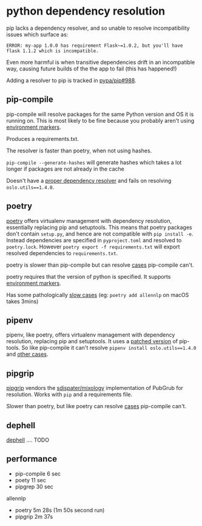 # python dependency resolution

pip lacks a dependency resolver, and so unable to resolve incompatibility issues which surface as:

```
ERROR: my-app 1.0.0 has requirement Flask~=1.0.2, but you'll have flask 1.1.2 which is incompatible.
```

Even more harmful is when transitive dependencies drift in an incompatible way, causing future builds of the the app to fail (this has happened!)

Adding a resolver to pip is tracked in [pypa/pip#988](https://github.com/pypa/pip/issues/988).

## pip-compile

pip-compile will resolve packages for the same Python version and OS it is running on. This is most likely to be fine because you probably aren't using [environment markers](https://www.python.org/dev/peps/pep-0508/#environment-markers).

Produces a requirements.txt.

The resolver is faster than poetry, when not using hashes.

`pip-compile --generate-hashes` will generate hashes which takes a lot longer if packages are not already in the cache

Doesn't have a [proper dependency resolver](https://github.com/jazzband/pip-tools/issues/1187#issuecomment-663993125) and fails on resolving `oslo.utils==1.4.0`.

## poetry

[poetry](https://github.com/python-poetry/poetry) offers virtualenv management with dependency resolution, essentially replacing pip and setuptools. This means that poetry packages don't contain `setup.py`, and hence are not compatible with `pip install -e`. Instead dependencies are specified in `pyproject.toml` and resolved to `poetry.lock`. However `poetry export -f requirements.txt` will export resolved dependencies to `requirements.txt`.

poetry is slower than pip-compile but can resolve [cases](https://github.com/jazzband/pip-tools/issues/1187) pip-compile can't.

poetry requires that the version of python is specified. It supports [environment markers](https://python-poetry.org/docs/versions/#using-environment-markers).

Has some pathologically [slow cases](https://github.com/python-poetry/poetry/issues/2094) (eg: `poetry add allennlp` on macOS takes 3mins)

## pipenv

pipenv, like poetry, offers virtualenv management with dependency resolution, replacing pip and setuptools. It uses a [patched version](https://github.com/jazzband/pip-tools/issues/679#issuecomment-418268361) of pip-tools. So like pip-compile it can't resolve `pipenv install oslo.utils==1.4.0` and [other cases](https://github.com/pypa/pipenv/labels/Category%3A%20Dependency%20Resolution).

## pipgrip

[pipgrip](https://github.com/ddelange/pipgrip) vendors the [sdispater/mixology](https://github.com/sdispater/mixology) implementation of PubGrub for resolution. Works with `pip` and a requirements file.

Slower than poetry, but like poetry can resolve [cases](https://github.com/jazzband/pip-tools/issues/1187) pip-compile can't.

## dephell

[dephell](https://github.com/dephell/dephell) .... TODO

## performance

* pip-compile 6 sec
* poety 11 sec
* pipgrep 30 sec

allennlp
* poetry 5m 28s (1m 50s second run)
* pipgrip 2m 37s
